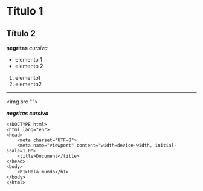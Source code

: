 # Título 1
## Título 2

**negritas**
*cursiva*

- elemento 1
- elemento 2
1. elemento1
2. elemento2

----

<img src "">

***negritas cursiva***
~~~
<!DOCTYPE html>
<html lang="en">
<head>
    <meta charset="UTF-8">
    <meta name="viewport" content="width=device-width, initial-scale=1.0">
    <title>Document</title>
</head>
<body>
    <h1>Hola mundo</h1>
</body>
</html>
~~~